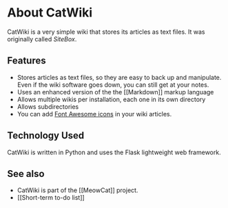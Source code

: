 # About <i class='icon-icon_e600'></i> CatWiki

CatWiki is a very simple wiki that stores its articles as text files. It was originally called *SiteBox*.

## Features

* Stores articles as text files, so they are easy to back up and manipulate. Even if the wiki software goes down, you can still get at your notes.
* Uses an enhanced version of the the [[Markdown]] markup language
* Allows multiple wikis per installation, each one in its own directory
* Allows subdirectories
* You can add [<i class="fa fa-font-awesome"></i> Font Awesome icons](http://fontawesome.io/icons/) in your wiki articles.

## Technology Used

CatWiki is written in Python and uses the Flask lightweight web framework.

## See also

* CatWiki is part of the [[MeowCat]] project.
* [[Short-term to-do list]]
